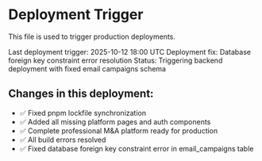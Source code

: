 # Deployment Trigger

This file is used to trigger production deployments.

Last deployment trigger: 2025-10-12 18:00 UTC
Deployment fix: Database foreign key constraint error resolution
Status: Triggering backend deployment with fixed email campaigns schema

## Changes in this deployment:

- ✅ Fixed pnpm lockfile synchronization
- ✅ Added all missing platform pages and auth components
- ✅ Complete professional M&A platform ready for production
- ✅ All build errors resolved
- ✅ Fixed database foreign key constraint error in email_campaigns table
